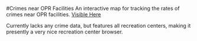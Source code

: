 #Crimes near OPR Facilities
An interactive map for tracking the rates of crimes near OPR facilities.  [Visible Here](http://danfinlay.com/strideprogram/oprcrimes)

Currently lacks any crime data, but features all recreation centers, making it presently a very nice recreation center browser.